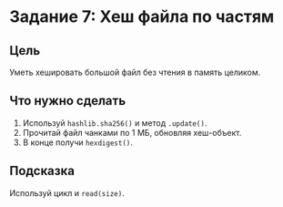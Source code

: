# Задание 7: Хеш файла по частям

## Цель
Уметь хешировать большой файл без чтения в память целиком.

## Что нужно сделать
1. Используй `hashlib.sha256()` и метод `.update()`.
2. Прочитай файл чанками по 1 МБ, обновляя хеш-объект.
3. В конце получи `hexdigest()`.

## Подсказка
Используй цикл и `read(size)`.

